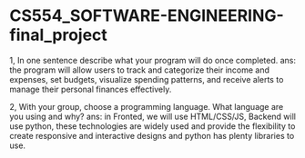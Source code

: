 # CS554_SOFTWARE-ENGINEERING-final_project
1, In one sentence describe what your program will do once completed.
ans: the program will allow users to track and categorize their income and expenses, set budgets, visualize spending patterns, and receive alerts to manage their personal finances effectively.

2, With your group, choose a programming language. What language are you using and why?
ans: in Fronted, we will use HTML/CSS/JS, Backend will use python, these technologies are widely used and provide the flexibility to create responsive and interactive designs and python has plenty libraries to use.
